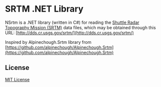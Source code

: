 SRTM .NET Library
===================

NSrtm is a .NET library (written in C#) for reading the [Shuttle Radar Topography Mission (SRTM)](http://www2.jpl.nasa.gov/srtm/) data files, which may be obtained through this URL: [http://dds.cr.usgs.gov/srtm/](http://dds.cr.usgs.gov/srtm/)

Inspired by Alpinechough.Srtm library from [https://github.com/alpinechough/Alpinechough.Srtm](https://github.com/alpinechough/Alpinechough.Srtm)

License
-------

[MIT License](http://www.opensource.org/licenses/mit-license.html)
